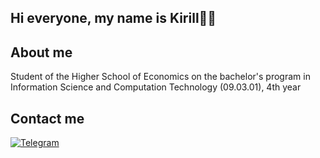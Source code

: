 ## Hi everyone, my name is Kirill👋🏻
## About me
Student of the Higher School of Economics on the bachelor's program in Information Science and Computation Technology (09.03.01), 4th year
## Contact me
[![Telegram](https://img.shields.io/badge/-telegram-090909?style=for-the-badge&logo=telegram)](https://t.me/KNPNVV)
<!--
**KNPNW/KNPNW** is a ✨ _special_ ✨ repository because its `README.md` (this file) appears on your GitHub profile.

Here are some ideas to get you started:
👋🏻
- 🔭 I’m currently working on ...
- 🌱 I’m currently learning ...
- 👯 I’m looking to collaborate on ...
- 🤔 I’m looking for help with ...
- 💬 Ask me about ...👋
- 📫 How to reach me: ...
- 😄 Pronouns: ...
- ⚡ Fun fact: ...
-->
